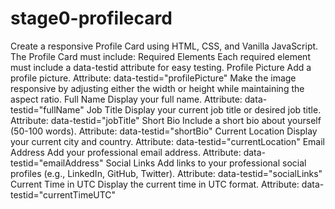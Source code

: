 # stage0-profilecard
Create a responsive Profile Card using HTML, CSS, and Vanilla JavaScript.
The Profile Card must include:
Required Elements
Each required element must include a data-testid attribute for easy testing.
Profile Picture
Add a profile picture.
Attribute: data-testid="profilePicture"
Make the image responsive by adjusting either the width or height while maintaining the aspect ratio.
Full Name
Display your full name.
Attribute: data-testid="fullName"
Job Title
Display your current job title or desired job title.
Attribute: data-testid="jobTitle"
Short Bio
Include a short bio about yourself (50-100 words).
Attribute: data-testid="shortBio"
Current Location
Display your current city and country.
Attribute: data-testid="currentLocation"
Email Address
Add your professional email address.
Attribute: data-testid="emailAddress"
Social Links
Add links to your professional social profiles (e.g., LinkedIn, GitHub, Twitter).
Attribute: data-testid="socialLinks"
Current Time in UTC
Display the current time in UTC format.
Attribute: data-testid="currentTimeUTC"
